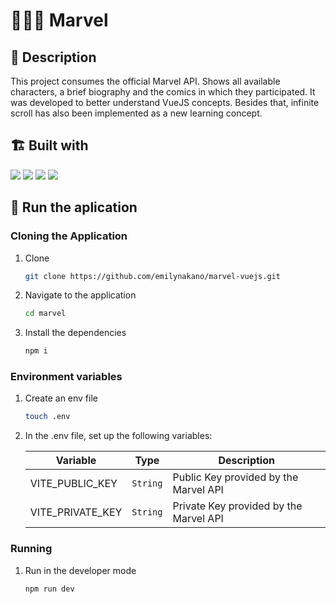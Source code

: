 # 🦸🏻‍♀️ Marvel

## 📝 Description

This project consumes the official Marvel API. Shows all available characters, a brief biography and the comics in which they participated. It was developed to better understand VueJS concepts. Besides that, infinite scroll has also been implemented as a new learning concept.

## 🏗️ Built with

<div>
    <img src="https://img.shields.io/badge/Vue.js-35495E?style=for-the-badge&logo=vuedotjs&logoColor=4FC08D" />
    <img src="https://img.shields.io/badge/TypeScript-007ACC?style=for-the-badge&logo=typescript&logoColor=white" />
    <img src="https://img.shields.io/badge/Vite-B73BFE?style=for-the-badge&logo=vite&logoColor=FFD62E" />
    <img src="https://img.shields.io/badge/eslint-3A33D1?style=for-the-badge&logo=eslint&logoColor=white" />
<div />


## 🚀 Run the aplication

### Cloning the Application
   
   1. Clone
    
      ```sh
      git clone https://github.com/emilynakano/marvel-vuejs.git
      ```
    
   2. Navigate to the application
      ```sh
      cd marvel
      ```
    
   3. Install the dependencies
    
       ```sh
       npm i
        ```
    
### Environment variables
    
  1. Create an env file
    
       ```sh
       touch .env
       ```
    
2. In the .env file, set up the following variables:
    
    Variable | Type | Description
    --- | --- | ---
    VITE_PUBLIC_KEY | `String` | Public Key provided by the Marvel API 
    VITE_PRIVATE_KEY | `String` | Private Key provided by the Marvel API 
    


### Running

  1. Run in the developer mode
    
       ```sh
       npm run dev
       ```
    
